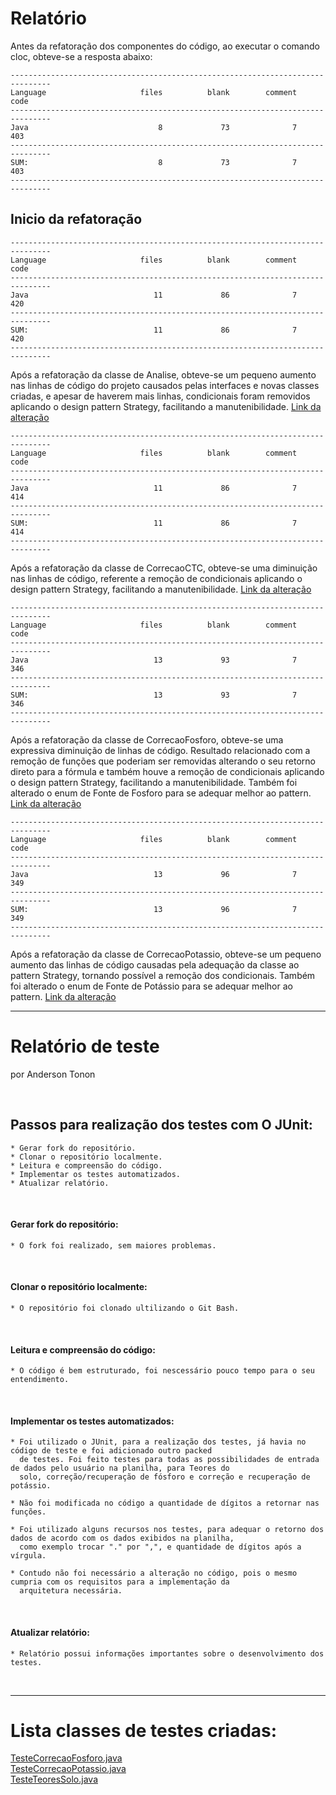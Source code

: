 # Relatório

Antes da refatoração dos componentes do código, ao executar o comando cloc, obteve-se a resposta abaixo:

```
-------------------------------------------------------------------------------
Language                     files          blank        comment           code
-------------------------------------------------------------------------------
Java                             8             73              7            403
-------------------------------------------------------------------------------
SUM:                             8             73              7            403
-------------------------------------------------------------------------------

```

## Inicio da refatoração

```
-------------------------------------------------------------------------------
Language                     files          blank        comment           code
-------------------------------------------------------------------------------
Java                            11             86              7            420
-------------------------------------------------------------------------------
SUM:                            11             86              7            420
-------------------------------------------------------------------------------
```

Após a refatoração da classe de Analise, obteve-se um pequeno aumento nas linhas de código do projeto causados pelas interfaces e novas classes criadas, e apesar de haverem mais linhas, condicionais foram removidos aplicando o design pattern Strategy, facilitando a manutenibilidade. [Link da alteração](https://github.com/brunoricardosecco/arquitetura-software/commit/0d5306cc8d0541f2dc9917674aa9fd732bfb6c18)

```
-------------------------------------------------------------------------------
Language                     files          blank        comment           code
-------------------------------------------------------------------------------
Java                            11             86              7            414
-------------------------------------------------------------------------------
SUM:                            11             86              7            414
-------------------------------------------------------------------------------

```

Após a refatoração da classe de CorrecaoCTC, obteve-se uma diminuição nas linhas de código, referente a remoção de condicionais aplicando o design pattern Strategy, facilitando a manutenibilidade. [Link da alteração](https://github.com/brunoricardosecco/arquitetura-software/commit/5cca8c7b375ca251c38250386f88f4683a2827b1)

```
-------------------------------------------------------------------------------
Language                     files          blank        comment           code
-------------------------------------------------------------------------------
Java                            13             93              7            346
-------------------------------------------------------------------------------
SUM:                            13             93              7            346
-------------------------------------------------------------------------------

```

Após a refatoração da classe de CorrecaoFosforo, obteve-se uma expressiva diminuição de linhas de código. Resultado relacionado com a remoção de funções que poderiam ser removidas alterando o seu retorno direto para a fórmula e também houve a remoção de condicionais aplicando o design pattern Strategy, facilitando a manutenibilidade. Também foi alterado o enum de Fonte de Fosforo para se adequar melhor ao pattern. [Link da alteração](https://github.com/brunoricardosecco/arquitetura-software/commit/de9aae8f18afe3c19ec4dcc01526a6ec3ad2189b)

```
-------------------------------------------------------------------------------
Language                     files          blank        comment           code
-------------------------------------------------------------------------------
Java                            13             96              7            349
-------------------------------------------------------------------------------
SUM:                            13             96              7            349
-------------------------------------------------------------------------------

```

Após a refatoração da classe de CorrecaoPotassio, obteve-se um pequeno aumento das linhas de código causadas pela adequação da classe ao pattern Strategy, tornando possível a remoção dos condicionais. Também foi alterado o enum de Fonte de Potássio para se adequar melhor ao pattern. [Link da alteração](https://github.com/brunoricardosecco/arquitetura-software/commit/de9aae8f18afe3c19ec4dcc01526a6ec3ad2189b)


-------------------------------------------------------------------------------
# Relatório de teste 
por Anderson Tonon

<br>

## Passos para realização dos testes com O JUnit:
    
    * Gerar fork do repositório.
    * Clonar o repositório localmente.
    * Leitura e compreensão do código.
    * Implementar os testes automatizados.
    * Atualizar relatório.
    
 <br>
 
 #### Gerar fork do repositório:
    
    * O fork foi realizado, sem maiores problemas. 
    
 <br>
 
 #### Clonar o repositório localmente:
    
    * O repositório foi clonado ultilizando o Git Bash.
 
 
 <br> 
 
 #### Leitura e compreensão do código:
    
    * O código é bem estruturado, foi nescessário pouco tempo para o seu entendimento.


 </br>
 
 #### Implementar os testes automatizados:
    
    * Foi utilizado o JUnit, para a realização dos testes, já havia no código de teste e foi adicionado outro packed
      de testes. Foi feito testes para todas as possibilidades de entrada de dados pelo usuário na planilha, para Teores do
      solo, correção/recuperação de fósforo e correção e recuperação de potássio.
    
    * Não foi modificada no código a quantidade de dígitos a retornar nas funções.
    
    * Foi utilizado alguns recursos nos testes, para adequar o retorno dos dados de acordo com os dados exibidos na planilha,
      como exemplo trocar "." por ",", e quantidade de dígitos após a vírgula.
    
    * Contudo não foi necessário a alteração no código, pois o mesmo cumpria com os requisitos para a implementação da 
      arquitetura necessária. 


</br>

#### Atualizar relatório:

    * Relatório possui informações importantes sobre o desenvolvimento dos testes.
</br>

-------------------------------------------------------------------------------
                                                            
# Lista classes de testes criadas:  
                                                            
   [TesteCorrecaoFosforo.java](https://github.com/andersontonon/arquitetura-software/commit/5942422dc97cd35cf748cc3bd1bd71444c6ad90c)
   <br>
   [TesteCorrecaoPotassio.java](https://github.com/andersontonon/arquitetura-software/commit/83b3ab7750b115889c7f7bea88c075ddba4d1e87)
   <br>
   [TesteTeoresSolo.java](https://github.com/andersontonon/arquitetura-software/commit/7d6f7ca371a0cd3beccce70947b5b9f3dfb5e8c5)


                                                            

